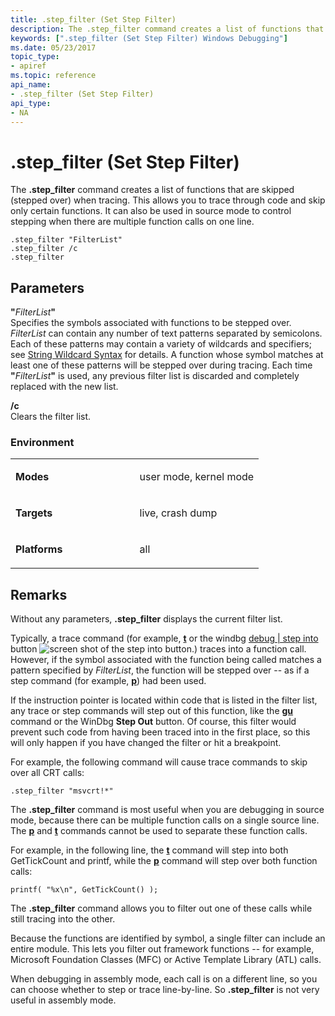 ```yaml
---
title: .step_filter (Set Step Filter)
description: The .step_filter command creates a list of functions that are skipped (stepped over) when tracing.
keywords: [".step_filter (Set Step Filter) Windows Debugging"]
ms.date: 05/23/2017
topic_type:
- apiref
ms.topic: reference
api_name:
- .step_filter (Set Step Filter)
api_type:
- NA
---
```


# .step\_filter (Set Step Filter)


The **.step\_filter** command creates a list of functions that are skipped (stepped over) when tracing. This allows you to trace through code and skip only certain functions. It can also be used in source mode to control stepping when there are multiple function calls on one line.

```dbgcmd
.step_filter "FilterList" 
.step_filter /c 
.step_filter 
```

## <span id="Parameters"></span><span id="parameters"></span><span id="PARAMETERS"></span>Parameters


<span id="_FilterList_"></span><span id="_filterlist_"></span><span id="_FILTERLIST_"></span>**"**<em>FilterList</em>**"**  
Specifies the symbols associated with functions to be stepped over. *FilterList* can contain any number of text patterns separated by semicolons. Each of these patterns may contain a variety of wildcards and specifiers; see [String Wildcard Syntax](string-wildcard-syntax.md) for details. A function whose symbol matches at least one of these patterns will be stepped over during tracing. Each time **"**<em>FilterList</em>**"** is used, any previous filter list is discarded and completely replaced with the new list.

<span id="________c______"></span><span id="________C______"></span> **/c**   
Clears the filter list.

### <span id="Environment"></span><span id="environment"></span><span id="ENVIRONMENT"></span>Environment

<table>
<colgroup>
<col width="50%" />
<col width="50%" />
</colgroup>
<tbody>
<tr class="odd">
<td align="left"><p><strong>Modes</strong></p></td>
<td align="left"><p>user mode, kernel mode</p></td>
</tr>
<tr class="even">
<td align="left"><p><strong>Targets</strong></p></td>
<td align="left"><p>live, crash dump</p></td>
</tr>
<tr class="odd">
<td align="left"><p><strong>Platforms</strong></p></td>
<td align="left"><p>all</p></td>
</tr>
</tbody>
</table>

 

## Remarks

Without any parameters, **.step\_filter** displays the current filter list.

Typically, a trace command (for example, [**t**](t--trace-.md) or the windbg [debug | step into](debug---step-into.md) button ![screen shot of the step into button.](images/tbinto.png)) traces into a function call. However, if the symbol associated with the function being called matches a pattern specified by *FilterList*, the function will be stepped over -- as if a step command (for example, [**p**](p--step-.md)) had been used.

If the instruction pointer is located within code that is listed in the filter list, any trace or step commands will step out of this function, like the [**gu**](gu--go-up-.md) command or the WinDbg **Step Out** button. Of course, this filter would prevent such code from having been traced into in the first place, so this will only happen if you have changed the filter or hit a breakpoint.

For example, the following command will cause trace commands to skip over all CRT calls:

```dbgcmd
.step_filter "msvcrt!*" 
```

The **.step\_filter** command is most useful when you are debugging in source mode, because there can be multiple function calls on a single source line. The [**p**](p--step-.md) and [**t**](t--trace-.md) commands cannot be used to separate these function calls.

For example, in the following line, the [**t**](t--trace-.md) command will step into both GetTickCount and printf, while the [**p**](p--step-.md) command will step over both function calls:

```dbgcmd
printf( "%x\n", GetTickCount() );
```

The **.step\_filter** command allows you to filter out one of these calls while still tracing into the other.

Because the functions are identified by symbol, a single filter can include an entire module. This lets you filter out framework functions -- for example, Microsoft Foundation Classes (MFC) or Active Template Library (ATL) calls.

When debugging in assembly mode, each call is on a different line, so you can choose whether to step or trace line-by-line. So **.step\_filter** is not very useful in assembly mode.

 

 





